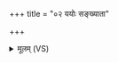 +++
title = "०२ ययोः सङ्ख्याता"

+++
<details><summary>मूलम् (VS)</summary>

ययोः॒ संख्या॑ता॒ वरि॑मा॒ पार्थि॑वानि॒ याभ्यां॒ रजो॑ युपि॒तम॒न्तरि॑क्षे। ययोः॑ प्रा॒यं नान्वा॑नशे॒ कश्च॒न तौ नो॑ मुञ्चत॒मंह॑सः ॥
</details>